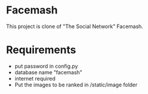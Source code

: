 # Facemash

This project is clone of "The Social Network" Facemash.

# Requirements
* put password in config.py
* database name "facemash"
* internet required
* Put the images to be ranked in /static/image folder
